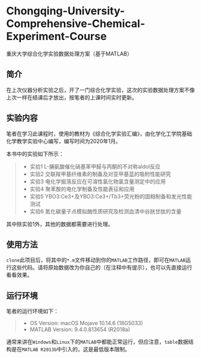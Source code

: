 # Chongqing-University-Comprehensive-Chemical-Experiment-Course

重庆大学综合化学实验数据处理方案（基于MATLAB）

## 简介

在上次仪器分析实验之后，开了一门综合化学实验，这次的实验数据处理方案不像上次一样在结课后才放出，按笔者的上课时间实时更新。

## 实验内容

笔者在学习此课程时，使用的教材为《综合化学实验汇编》，由化学化工学院基础化学教学实验中心编写，编写时间为2020年1月。

本书中的实验如下所示：

> * 实验1 L-脯氨酸催化硝基苯甲醛与丙酮的不对称aldol反应
> * 实验2 交联羧甲基纤维素的制备及对亚甲基蓝的吸附性能研究
> * 实验3 电化学振荡反应在可溶性氯化物氯含量测定中的应用
> * 实验4 聚苯胺的电化学制备及性能表征和应用
> * 实验5 YBO3:Ce3+及YBO3:Ce3+/Tb3+荧光粉的固相制备和发光性能测试
> * 实验6 氮化碳量子点模拟酶性质研究及检测血清中谷胱甘肽的含量 

其中除实验1外，其他的数据都需要进行处理。

## 使用方法

`clone`此项目后，将其中的`*.m`文件移动到你的`MATLAB`工作路径，即可在`MATLAB`运行这些代码。请将原始数据改为你自己的（在注释中有提示），也可以先直接运行看看效果。

## 运行环境

笔者的运行环境如下：

> * OS Version: macOS Mojave 10.14.6 (18G5033)
> * MATLAB Version: 9.4.0.813654 (R2018a)

通常来讲在`Windows`和`Linux`下的`MATLAB`中都能正常运行，但应注意，`table`数据结构是在`MATLAB R2013b`中引入的，这是最低版本限制。
